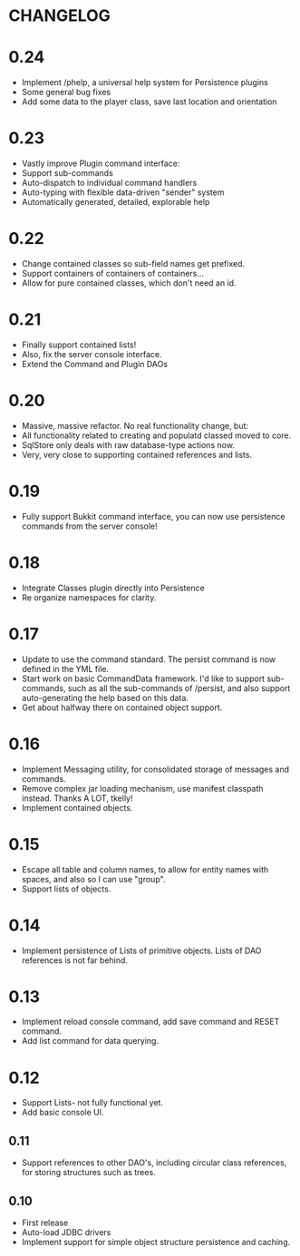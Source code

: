 # CHANGELOG

# 0.24

 - Implement /phelp, a universal help system for Persistence plugins
 - Some general bug fixes
 - Add some data to the player class, save last location and orientation

# 0.23

 - Vastly improve Plugin command interface:
 - Support sub-commands
 - Auto-dispatch to individual command handlers
 - Auto-typing with flexible data-driven "sender" system
 - Automatically generated, detailed, explorable help

# 0.22

 - Change contained classes so sub-field names get prefixed.
 - Support containers of containers of containers...
 - Allow for pure contained classes, which don't need an id.

# 0.21

 - Finally support contained lists!
 - Also, fix the server console interface.
 - Extend the Command and Plugin DAOs

# 0.20

 - Massive, massive refactor. No real functionality change, but:
 - All functionality related to creating and populatd classed moved to core.
 - SqlStore only deals with raw database-type actions now.
 - Very, very close to supporting contained references and lists.

# 0.19

 - Fully support Bukkit command interface, you can now use persistence commands from the server console!

# 0.18

 - Integrate Classes plugin directly into Persistence
 - Re organize namespaces for clarity.

# 0.17

 - Update to use the command standard. The persist command is now defined in the YML file.
 - Start work on basic CommandData framework. I'd like to support sub-commands, such as all the sub-commands of /persist,
   and also support auto-generating the help based on this data.
 - Get about halfway there on contained object support.

# 0.16

 - Implement Messaging utility, for consolidated storage of messages and commands.
 - Remove complex jar loading mechanism, use manifest classpath instead. Thanks A LOT, tkelly!
 - Implement contained objects.

# 0.15

 - Escape all table and column names, to allow for entity names with spaces, and also so I can use "group".
 - Support lists of objects.

# 0.14

 - Implement persistence of Lists of primitive objects. Lists of DAO references is not far behind.

# 0.13

 - Implement reload console command, add save command and RESET command.
 - Add list command for data querying.

# 0.12

- Support Lists- not fully functional yet.
- Add basic console UI.

## 0.11

- Support references to other DAO's, including circular class references, for storing structures such as trees.

## 0.10

- First release
- Auto-load JDBC drivers
- Implement support for simple object structure persistence and caching.
